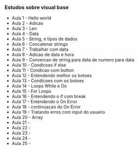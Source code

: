 ### Estudos sobre visual base
* Aula 1 - Hello world
* Aula 2 - Adicao
* Aula 3 - Len
* Aula 4 - Data
* Aula 5 - String, e tipos de dados
* Aula 6 - Concatenar strings
* Aula 7 - Trabalhar com data
* Aula 8 - Adicao de data e hora
* Aula 9 - Convercao de string para data de numero para data
* Aula 10 - Condicoes if else
* Aula 11 - Condicao com button
* Aula 12 - Entendendo melhor os botoes
* Aula 13 - Condicoes com os botoes 
* Aula 14 - Loops While e Do
* Aula 15 - For Loops
* Aula 16 - Entendendo o if com break
* Aula 17 - Entendendo o On Error 
* Aula 18 - continuacao do On Error
* Aula 19 - Tratando erros com input do usuario
* Aula 20 - Array 
* Aula 21 - 
* Aula 22 -
* Aula 23 -
* Aula 24 -
* Aula 25 -

  

